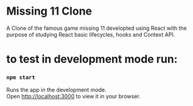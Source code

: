 # Missing 11 Clone

A Clone of the famous game missing 11 developted using React with the purpose of studying React basic lifecycles, hooks and Context API.

# to test in development mode run:

### `npm start`
Runs the app in the development mode.\
Open [http://localhost:3000](http://localhost:3000) to view it in your browser.
